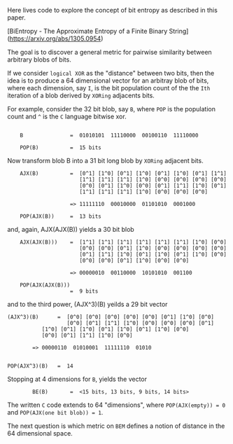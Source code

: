 Here lives code to explore the concept of bit entropy as described in
this paper.

[BiEntropy - The Approximate Entropy of a Finite Binary String]
(https://arxiv.org/abs/1305.0954)

The goal is to discover a general metric for pairwise similarity between
arbitrary blobs of bits.

If we consider `logical XOR` as the "distance" between two bits, then the idea
is to produce a 64 dimensional vector for an arbitray blob of bits, where each
dimension, say `I`, is the bit population count of the the `Ith` iteration of
a blob derived by `XORing` adjacents bits.

For example, consider the 32 bit blob, say `B`, where `POP` is the population
count and `^` is the `C` language bitwise xor.

```

    B               =  01010101  11110000  00100110  11110000

    POP(B)          =  15 bits
```

Now transform blob B into a 31 bit long blob by `XORing` adjacent bits.

```
    AJX(B)          =  [0^1] [1^0] [0^1] [1^0] [0^1] [1^0] [0^1] [1^1] 
                       [1^1] [1^1] [1^1] [1^0] [0^0] [0^0] [0^0] [0^0]
                       [0^0] [0^1] [1^0] [0^0] [0^1] [1^1] [1^0] [0^1]
                       [1^1] [1^1] [1^1] [1^0] [0^0] [0^0] [0^0]

                    => 11111110  00010000  01101010  0001000

    POP(AJX(B))     =  13 bits
```

and, again, AJX(AJX(B)) yields a 30 bit blob

```
    AJX(AJX(B)))    =  [1^1] [1^1] [1^1] [1^1] [1^1] [1^1] [1^0] [0^0]
                       [0^0] [0^0] [0^1] [1^0] [0^0] [0^0] [0^0] [0^0]
                       [0^1] [1^1] [1^0] [0^1] [1^0] [0^1] [1^0] [0^0]
                       [0^0] [0^0] [0^1] [1^0] [0^0] [0^0]

                    => 00000010  00110000  10101010  001100

    POP(AJX(AJX(B)))
                    =  9 bits
```

and to the third power, (AJX^3)(B) yeilds a 29 bit vector

    (AJX^3)(B)      =  [0^0] [0^0] [0^0] [0^0] [0^0] [0^1] [1^0] [0^0]
                       [0^0] [0^1] [1^1] [1^0] [0^0] [0^0] [0^0] [0^1]
		       [1^0] [0^1] [1^0] [0^1] [1^0] [0^1] [1^0] [0^0]
		       [0^0] [0^1] [1^1] [1^0] [0^0] 

		    => 00000110  01010001  11111110  01010


    POP(AJX^3)(B)   =  14

Stopping at 4 dimensions for `B`, yields the vector

```
        BE(B)       =  <15 bits, 13 bits, 9 bits, 14 bits>
```

The written `C` code extends to 64 "dimensions", where `POP(AJX(empty)) = 0`
and `POP(AJX(one bit blob)) = 1`.

The next question is which metric on `BEM` defines a notion of distance in the
64 dimensional space.
